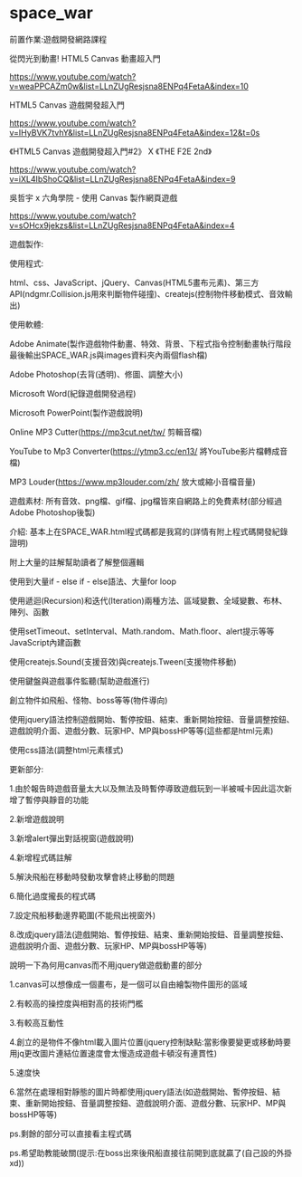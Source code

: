 # space_war
前置作業:遊戲開發網路課程

從閃光到動畫! HTML5 Canvas 動畫超入門

https://www.youtube.com/watch?v=weaPPCAZm0w&list=LLnZUgResjsna8ENPq4FetaA&index=10

HTML5 Canvas 遊戲開發超入門

https://www.youtube.com/watch?v=IHyBVK7tvhY&list=LLnZUgResjsna8ENPq4FetaA&index=12&t=0s


《HTML5 Canvas 遊戲開發超入門#2》 X 《THE F2E 2nd》

https://www.youtube.com/watch?v=iXL4IbShoCQ&list=LLnZUgResjsna8ENPq4FetaA&index=9

吳哲宇 x 六角學院 - 使用 Canvas 製作網頁遊戲

https://www.youtube.com/watch?v=sOHcx9jekzs&list=LLnZUgResjsna8ENPq4FetaA&index=4

遊戲製作:

使用程式:

html、css、JavaScript、jQuery、Canvas(HTML5畫布元素)、第三方API(ndgmr.Collision.js用來判斷物件碰撞)、createjs(控制物件移動模式、音效輸出)

使用軟體:

Adobe Animate(製作遊戲物件動畫、特效、背景、下程式指令控制動畫執行階段最後輸出SPACE_WAR.js與images資料夾內兩個flash檔)

Adobe Photoshop(去背(透明)、修圖、調整大小)

Microsoft Word(紀錄遊戲開發過程)

Microsoft PowerPoint(製作遊戲說明)

Online MP3 Cutter(https://mp3cut.net/tw/ 剪輯音檔)

YouTube to Mp3 Converter(https://ytmp3.cc/en13/ 將YouTube影片檔轉成音檔)

MP3 Louder(https://www.mp3louder.com/zh/ 放大或縮小音檔音量)

遊戲素材:
所有音效、png檔、gif檔、jpg檔皆來自網路上的免費素材(部分經過Adobe Photoshop後製)

介紹:
基本上在SPACE_WAR.html程式碼都是我寫的(詳情有附上程式碼開發紀錄證明)

附上大量的註解幫助讀者了解整個邏輯

使用到大量if - else if - else語法、大量for loop

使用遞迴(Recursion)和迭代(Iteration)兩種方法、區域變數、全域變數、布林、陣列、函數

使用setTimeout、setInterval、Math.random、Math.floor、alert提示等等JavaScript內建函數

使用createjs.Sound(支援音效)與createjs.Tween(支援物件移動)

使用鍵盤與遊戲事件監聽(幫助遊戲進行)

創立物件如飛船、怪物、boss等等(物件導向)

使用jquery語法控制遊戲開始、暫停按鈕、結束、重新開始按鈕、音量調整按鈕、遊戲說明介面、遊戲分數、玩家HP、MP與bossHP等等(這些都是html元素)

使用css語法(調整html元素樣式)

更新部分:

1.由於報告時遊戲音量太大以及無法及時暫停導致遊戲玩到一半被喊卡因此這次新增了暫停與靜音的功能

2.新增遊戲說明

3.新增alert彈出對話視窗(遊戲說明)

4.新增程式碼註解

5.解決飛船在移動時發動攻擊會終止移動的問題

6.簡化過度攏長的程式碼

7.設定飛船移動邊界範圍(不能飛出視窗外)

8.改成jquery語法(遊戲開始、暫停按鈕、結束、重新開始按鈕、音量調整按鈕、遊戲說明介面、遊戲分數、玩家HP、MP與bossHP等等)

說明一下為何用canvas而不用jquery做遊戲動畫的部分

1.canvas可以想像成一個畫布，是一個可以自由繪製物件圖形的區域

2.有較高的操控度與相對高的技術門檻

3.有較高互動性

4.創立的是物件不像html載入圖片位置(jquery控制缺點:當影像要變更或移動時要用jq更改圖片連結位置速度會太慢造成遊戲卡頓沒有連貫性)

5.速度快

6.當然在處理相對靜態的圖片時都使用jquery語法(如遊戲開始、暫停按鈕、結束、重新開始按鈕、音量調整按鈕、遊戲說明介面、遊戲分數、玩家HP、MP與bossHP等等)


ps.剩餘的部分可以直接看主程式碼

ps.希望助教能破關(提示:在boss出來後飛船直接往前開到底就贏了(自己設的外掛xd))








